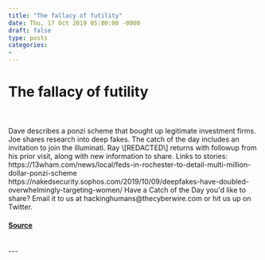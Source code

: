 ```yaml
---
title: "The fallacy of futility"
date: Thu, 17 Oct 2019 05:00:00 -0000
draft: false
type: posts
categories: 
- 
---
```

# The fallacy of futility

<br/>

<br/>
Dave describes a ponzi scheme that bought up legitimate investment firms. Joe shares research into deep fakes. The catch of the day includes an invitation to join the illuminati. Ray \[REDACTED\] returns with followup from his prior visit, along with new information to share. Links to stories: https://13wham.com/news/local/feds-in-rochester-to-detail-multi-million-dollar-ponzi-scheme https://nakedsecurity.sophos.com/2019/10/09/deepfakes-have-doubled-overwhelmingly-targeting-women/ Have a Catch of the Day you'd like to share? Email it to us at hackinghumans@thecyberwire.com or hit us up on Twitter.

#### [Source](https://thecyberwire.com/podcasts/hacking-humans/70/notes)

<br/>
---
